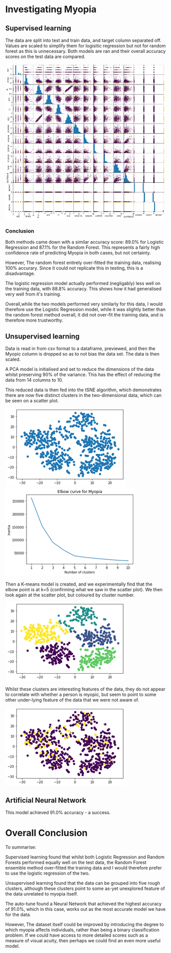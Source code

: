 # Investigating Myopia

## Supervised learning

The data are split into test and train data, and target column separated off. Values are scaled to simplify them for logisitic regression but not for random forest as this is unnecessary. Both models are ran and their overall accuracy scores on the test data are compared.

<img src="/Resources/scat_matrix.png">

### Conclusion

Both methods came down with a similar accuracy score: 89.0% for Logistic Regression and 87.1% for the Random Forest. This represents a fairly high confidence rate of predicting Myopia in both cases, but not certainty.

However, The random forest entirely over-fitted the training data, realising 100% accurary. Since it could not replicate this in testing, this is a disadvantage.

The logistic regression model actually performed (negligably) less well on the training data, with 88.8% accuracy. This shows how it had generalised very well from it's training.

Overall,while the two models performed very similarly for this data, I would therefore use the Logistic Regression model, while it was slightly better than the random forest method overall, it did not over-fit the training data, and is therefore more trustworthy.

## Unsupervised learning

Data is read in from csv format to a dataframe, previewed, and then the Myopic column is dropped so as to not bias the data set. The data is then scaled.

A PCA model is initialised and set to reduce the dimensions of the data whilst preserving 90% of the variance. This has the effect of reducing the data from 14 columns to 10.

This reduced data is then fed into the tSNE algorithm, which demonstrates there are now five distinct clusters in the two-dimensional data, which can be seen on a scatter plot.

<img src="/Resources/clusters.png">

<img src="/Resources/knee.png">

Then a K-means model is created, and we experimentally find that the elbow point is at k=5 (confirming what we saw in the scatter plot). We then look again at the scatter plot, but coloured by cluster number.

<img src="/Resources/indentied_clusters.png">

Whilst these clusters are interesting features of the data, they do not appear to correlate with whether a person is myopic, but seem to point to some other under-lying feature of the data that we were not aware of.

<img src="/Resources/clusters-myopia.png">

## Artificial Neural Network

This model achieved 91.0% accuracy - a success.

# Overall Conclusion
To summarise: 

Supervised learning found that whilst both Logistic Regression and Random Forests performed equally well on the test data, the Random Forest ensemble method over-fitted the training data and I would therefore prefer to use the logistic regression of the two.

Unsupervised learning found that the data can be grouped into five rough clusters, although these clusters point to some as-yet unexplored feature of the data unrelated to myopia itself.

The auto-tune found a Neural Network that achieved the highest accuracy of 91.0%, which in this case, works out as the most accurate model we have for the data.

However, The dataset itself could be improved by introducing the degree to which myopia affects individuals, rather than being a binary classification problem. If we could have access to more detailed scores such as a measure of visual acuity, then perhaps we could find an even more useful model.

